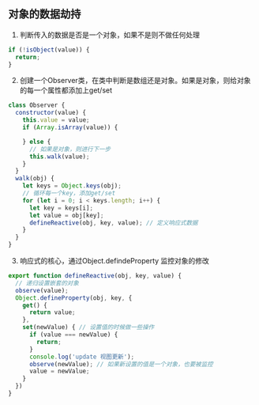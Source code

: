 ## 对象的数据劫持

1. 判断传入的数据是否是一个对象，如果不是则不做任何处理

```js
if (!isObject(value)) {
  return;
}
```

2. 创建一个Observer类，在类中判断是数组还是对象。如果是对象，则给对象的每一个属性都添加上get/set

```js
class Observer {
  constructor(value) {
    this.value = value;
    if (Array.isArray(value)) {

    } else {
      // 如果是对象，则进行下一步
      this.walk(value);
    }
  }
  walk(obj) {
    let keys = Object.keys(obj);
    // 循环每一个key，添加get/set
    for (let i = 0; i < keys.length; i++) {
      let key = keys[i];
      let value = obj[key];
      defineReactive(obj, key, value); // 定义响应式数据
    }
  }
}
```

3. 响应式的核心，通过Object.defindeProperty 监控对象的修改

```js
export function defineReactive(obj, key, value) {
  // 递归设置嵌套的对象
  observe(value);
  Object.defineProperty(obj, key, {
    get() {
      return value;
    },
    set(newValue) { // 设置值的时候做一些操作
      if (value === newValue) {
        return;
      }
      console.log('update 视图更新');
      observe(newValue); // 如果新设置的值是一个对象，也要被监控
      value = newValue;
    }
  })
}
```